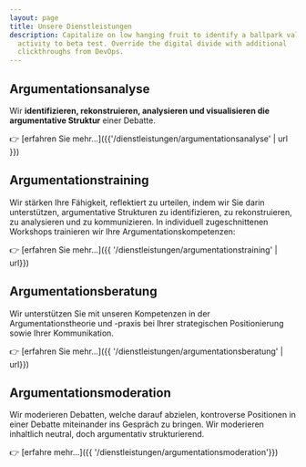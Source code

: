 ```yaml
---
layout: page
title: Unsere Dienstleistungen
description: Capitalize on low hanging fruit to identify a ballpark value added
  activity to beta test. Override the digital divide with additional
  clickthroughs from DevOps.
---
```



## Argumentationsanalyse

Wir **identifizieren, rekonstruieren, analysieren und visualisieren die argumentative Struktur** einer Debatte.


👉 [erfahren Sie mehr...]({{'/dienstleistungen/argumentationsanalyse' | url }})

## Argumentationstraining

Wir stärken Ihre Fähigkeit, reflektiert zu urteilen, indem wir Sie darin unterstützen, argumentative Strukturen zu identifizieren, zu rekonstruieren, zu analysieren und zu kommunizieren. In individuell zugeschnittenen Workshops trainieren wir Ihre Argumentationskompetenzen: 

👉 [erfahren Sie mehr...]({{ '/dienstleistungen/argumentationstraining' | url}})


## Argumentationsberatung

Wir unterstützen Sie mit unseren Kompetenzen in der Argumentationstheorie und -praxis bei Ihrer strategischen Positionierung sowie Ihrer Kommunikation.

👉 [erfahren Sie mehr...]({{ '/dienstleistungen/argumentationsberatung' | url}})


## Argumentationsmoderation

Wir moderieren Debatten, welche darauf abzielen, kontroverse Positionen in einer Debatte miteinander ins Gespräch zu bringen. Wir moderieren inhaltlich neutral, doch argumentativ strukturierend.

👉 [erfahre mehr...]({{ '/dienstleistungen/argumentationsmoderation'}})
